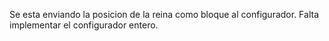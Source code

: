 Se esta enviando la posicion de la reina como bloque al configurador.
Falta implementar el configurador entero.